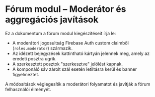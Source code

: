 # Fórum modul – Moderátor és aggregációs javítások

Ez a dokumentum a fórum modul kiegészítéseit írja le:

- A moderátori jogosultság Firebase Auth custom claimből (`roles.moderator`) származik.
- Az idézett bejegyzések kattintható kártyán jelennek meg, amely az eredeti posztra ugrik.
- A szerkesztett posztok "szerkesztve" jelölést kapnak.
- A komponáló sáv zárolt szál esetén letiltásra kerül és banner figyelmeztet.

A módosítások véglegesítik a moderátori folyamatot és javítják a fórum felhasználói élményét.
